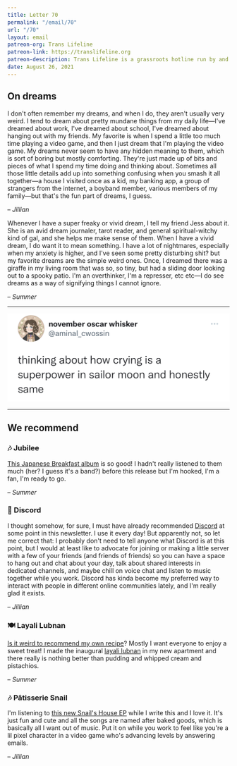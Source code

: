 ```yaml
---
title: Letter 70
permalink: "/email/70"
url: "/70"
layout: email
patreon-org: Trans Lifeline
patreon-link: https://translifeline.org
patreon-description: Trans Lifeline is a grassroots hotline run by and for trans people, offering direct emotional and financial support to trans people in crisis. 
date: August 26, 2021
---
```


## On dreams

I don't often remember my dreams, and when I do, they aren't usually very weird. I tend to dream about pretty mundane things from my daily life—I've dreamed about work, I've dreamed about school, I've dreamed about hanging out with my friends.  My favorite is when I spend a little too much time playing a video game, and then I just dream that I'm playing the video game. My dreams never seem to have any hidden meaning to them, which is sort of boring but mostly comforting. They're just made up of bits and pieces of what I spend my time doing and thinking about. Sometimes all those little details add up into something confusing when you smash it all together—a house I visited once as a kid, my banking app, a group of strangers from the internet, a boyband member, various members of my family—but that's the fun part of dreams, I guess.

– *Jillian*

Whenever I have a super freaky or vivid dream, I tell my friend Jess about it. She is an avid dream journaler, tarot reader, and general spiritual-witchy kind of gal, and she helps me make sense of them. When I have a vivid dream, I do want it to mean something. I have a lot of nightmares, especially when my anxiety is higher, and I've seen some pretty disturbing shit? but my favorite dreams are the simple weird ones. Once, I dreamed there was a giraffe in my living room that was so, so tiny, but had a sliding door looking out to a spooky patio. I'm an overthinker, I'm a represser, etc etc—I do see dreams as a way of signifying things I cannot ignore. 

– *Summer*


<hr>

<a href="https://twitter.com/aminal_cwossin/status/1424215467565195268">
  <img src="/assets/images/tweets/70.jpeg" class="tweet">
</a>

<hr>

## We recommend

### 🎶 Jubilee

[This Japanese Breakfast album](https://open.spotify.com/album/0ajoNtBO6xHfWEkORtRCAv) is so good! I hadn't really listened to them much (her? I guess it's a band?) before this release but I'm hooked, I'm a fan, I'm ready to go. 

– *Summer*

### 📱 Discord

I thought somehow, for sure, I must have already recommended [Discord](https://discord.com) at some point in this newsletter. I use it every day! But apparently not, so let me correct that: I probably don't need to tell anyone what Discord is at this point, but I would at least like to advocate for joining or making a little server with a few of your friends (and friends of friends) so you can have a space to hang out and chat about your day, talk about shared interests in dedicated channels, and maybe chill on voice chat and listen to music together while you work. Discord has kinda become my preferred way to interact with people in different online communities lately, and I'm really glad it exists. 

– *Jillian*

### 🍽️ Layali Lubnan

[Is it weird to recommend my own recipe](https://docs.google.com/document/d/13cV9B6wDWQGRLeNLAazNXJ2ec4qNnNYVOmF1_S_n8pI/edit?usp=sharing)? Mostly I want everyone to enjoy a sweet treat! I made the inaugural [layali lubnan](https://pbs.twimg.com/media/E9qIczLVEAIlj8L?format=jpg&name=large) in my new apartment and there really is nothing better than pudding and whipped cream and pistachios. 

– *Summer*

### 🎶 Pâtisserie Snail

I'm listening to [this new Snail's House EP](https://open.spotify.com/album/0Otl8v7z2q6j7Lx3PWUzHi?si=I3VuUtmORgmHLk1AvTYxkQ&dl_branch=1) while l write this and I love it. It's just fun and cute and all the songs are named after baked goods, which is basically all I want out of music. Put it on while you work to feel like you're a lil pixel character in a video game who's advancing levels by answering emails.

– *Jillian*